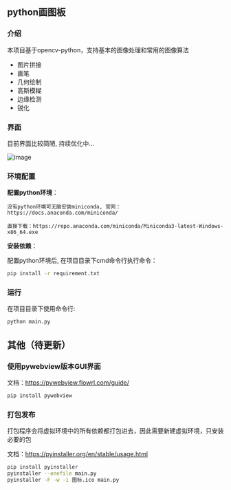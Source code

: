 ## python画图板

### 介绍

本项目基于opencv-python，支持基本的图像处理和常用的图像算法

+ 图片拼接
+ 画笔
+ 几何绘制
+ 高斯模糊
+ 边缘检测
+ 锐化

### 界面

目前界面比较简陋, 持续优化中...

![image](https://github.com/user-attachments/assets/13b67789-1f43-40fe-84a0-c404789ae765)


### 环境配置

**配置python环境**：

    没有python环境可无脑安装miniconda, 官网：https://docs.anaconda.com/miniconda/

    直接下载：https://repo.anaconda.com/miniconda/Miniconda3-latest-Windows-x86_64.exe

**安装依赖**：

配置python环境后, 在项目目录下cmd命令行执行命令：

```bash
pip install -r requirement.txt
```
### 运行

在项目目录下使用命令行: 

```bash
python main.py
```

## 其他（待更新）

### 使用pywebview版本GUI界面

文档：https://pywebview.flowrl.com/guide/

```bash
pip install pywebview
```

### 打包发布

打包程序会将虚拟环境中的所有依赖都打包进去，因此需要新建虚拟环境，只安装必要的包

文档：https://pyinstaller.org/en/stable/usage.html

```bash
pip install pyinstaller
pyinstaller --onefile main.py
pyinstaller -F -w -i 图标.ico main.py
```